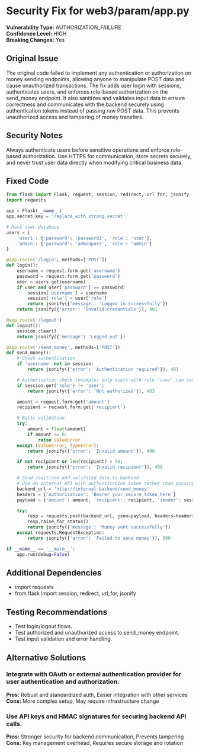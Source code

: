 # Security Fix for web3/param/app.py

**Vulnerability Type:** AUTHORIZATION_FAILURE  
**Confidence Level:** HIGH  
**Breaking Changes:** Yes

## Original Issue
The original code failed to implement any authentication or authorization on money sending endpoints, allowing anyone to manipulate POST data and cause unauthorized transactions. The fix adds user login with sessions, authenticates users, and enforces role-based authorization on the send_money endpoint. It also sanitizes and validates input data to ensure correctness and communicates with the backend securely using authentication tokens instead of passing raw POST data. This prevents unauthorized access and tampering of money transfers.

## Security Notes
Always authenticate users before sensitive operations and enforce role-based authorization. Use HTTPS for communication, store secrets securely, and never trust user data directly when modifying critical business data.

## Fixed Code
```py
from flask import Flask, request, session, redirect, url_for, jsonify
import requests

app = Flask(__name__)
app.secret_key = 'replace_with_strong_secret'

# Mock user database
users = {
    'user1': {'password': 'password1', 'role': 'user'},
    'admin': {'password': 'adminpass', 'role': 'admin'}
}

@app.route('/login', methods=['POST'])
def login():
    username = request.form.get('username')
    password = request.form.get('password')
    user = users.get(username)
    if user and user['password'] == password:
        session['username'] = username
        session['role'] = user['role']
        return jsonify({'message': 'Logged in successfully'})
    return jsonify({'error': 'Invalid credentials'}), 401

@app.route('/logout')
def logout():
    session.clear()
    return jsonify({'message': 'Logged out'})

@app.route('/send_money', methods=['POST'])
def send_money():
    # Check authentication
    if 'username' not in session:
        return jsonify({'error': 'Authentication required'}), 401

    # Authorization check (example: only users with role 'user' can send money)
    if session.get('role') != 'user':
        return jsonify({'error': 'Not authorized'}), 403

    amount = request.form.get('amount')
    recipient = request.form.get('recipient')

    # Basic validation
    try:
        amount = float(amount)
        if amount <= 0:
            raise ValueError
    except (ValueError, TypeError):
        return jsonify({'error': 'Invalid amount'}), 400

    if not recipient or len(recipient) > 50:
        return jsonify({'error': 'Invalid recipient'}), 400

    # Send sanitized and validated data to backend
    # Use an internal API with authentication token rather than passing directly
    backend_url = 'http://internal-backend/send_money'
    headers = {'Authorization': 'Bearer your_secure_token_here'}
    payload = {'amount': amount, 'recipient': recipient, 'sender': session['username']}

    try:
        resp = requests.post(backend_url, json=payload, headers=headers, timeout=5)
        resp.raise_for_status()
        return jsonify({'message': 'Money sent successfully'})
    except requests.RequestException:
        return jsonify({'error': 'Failed to send money'}), 500

if __name__ == '__main__':
    app.run(debug=False)

```

## Additional Dependencies
- import requests
- from flask import session, redirect, url_for, jsonify

## Testing Recommendations
- Test login/logout flows.
- Test authorized and unauthorized access to send_money endpoint.
- Test input validation and error handling.

## Alternative Solutions

### Integrate with OAuth or external authentication provider for user authentication and authorization.
**Pros:** Robust and standardized auth, Easier integration with other services
**Cons:** More complex setup, May require infrastructure change

### Use API keys and HMAC signatures for securing backend API calls.
**Pros:** Stronger security for backend communication, Prevents tampering
**Cons:** Key management overhead, Requires secure storage and rotation

